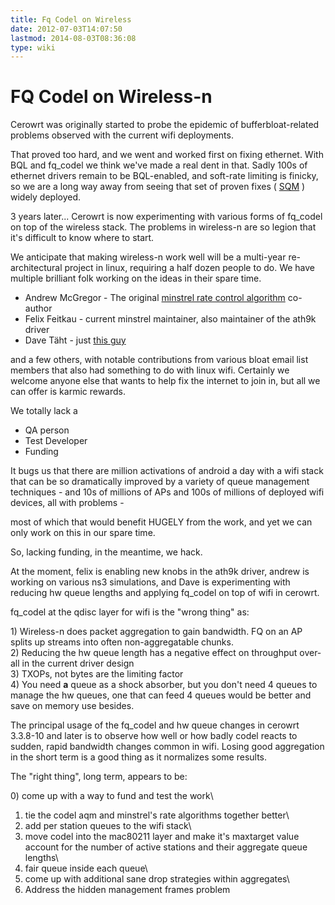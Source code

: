 ```yaml
---
title: Fq Codel on Wireless
date: 2012-07-03T14:07:50
lastmod: 2014-08-03T08:36:08
type: wiki
---
```

FQ Codel on Wireless-n
======================

Cerowrt was originally started to probe the epidemic of
bufferbloat-related problems observed with the current wifi deployments.

That proved too hard, and we went and worked first on fixing ethernet.
With BQL and fq\_codel we think we've made a real dent in that. Sadly
100s of ethernet drivers remain to be BQL-enabled, and soft-rate
limiting is finicky, so we are a long way away from seeing that set of
proven fixes ( [SQM](SQM.md) ) widely deployed.

3 years later... Cerowrt is now experimenting with various forms of
fq\_codel on top of the wireless stack. The problems in wireless-n are
so legion that it's difficult to know where to start.

We anticipate that making wireless-n work well will be a multi-year
re-architectural project in linux, requiring a half dozen people to do.
We have multiple brilliant folk working on the ideas in their spare
time.

-   Andrew McGregor - The original [minstrel rate control
    algorithm](http://linuxwireless.org/en/developers/Documentation/mac80211/RateControl/minstrel/)
    co-author
-   Felix Feitkau - current minstrel maintainer, also maintainer of the
    ath9k driver
-   Dave Täht - just [this
    guy](http://the-edge.blogspot.com/2010/10/who-invented-embedded-linux-based.html)

and a few others, with notable contributions from various bloat email
list members that also had something to do with linux wifi. Certainly we
welcome anyone else that wants to help fix the internet to join in, but
all we can offer is karmic rewards.

We totally lack a

-   QA person
-   Test Developer
-   Funding

It bugs us that there are million activations of android a day with a
wifi stack that can be so dramatically improved by a variety of queue
management techniques - and 10s of millions of APs and 100s of millions
of deployed wifi devices, all with problems -

most of which that would benefit HUGELY from the work, and yet we can
only work on this in our spare time.

So, lacking funding, in the meantime, we hack.

At the moment, felix is enabling new knobs in the ath9k driver, andrew
is working on various ns3 simulations, and Dave is experimenting with
reducing hw queue lengths and applying fq\_codel on top of wifi in
cerowrt.

fq\_codel at the qdisc layer for wifi is the "wrong thing" as:

1\) Wireless-n does packet aggregation to gain bandwidth. FQ on an AP
splits up streams into often non-aggregatable chunks.\
2) Reducing the hw queue length has a negative effect on throughput
over-all in the current driver design\
3) TXOPs, not bytes are the limiting factor\
4) You need **a** queue as a shock absorber, but you don't need 4 queues
to manage the hw queues, one that can feed 4 queues would be better and
save on memory use besides.

The principal usage of the fq\_codel and hw queue changes in cerowrt
3.3.8-10 and later is to observe how well or how badly codel reacts to
sudden, rapid bandwidth changes common in wifi. Losing good aggregation
in the short term is a good thing as it normalizes some results.

The "right thing", long term, appears to be:

0\) come up with a way to fund and test the work\
1) tie the codel aqm and minstrel's rate algorithms together better\
2) add per station queues to the wifi stack\
3) move codel into the mac80211 layer and make it's maxtarget value
account for the number of active stations and their aggregate queue
lengths\
4) fair queue inside each queue\
5) come up with additional sane drop strategies within aggregates\
6) Address the hidden management frames problem

